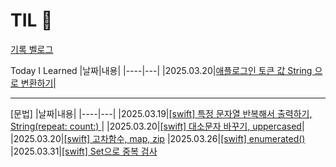 # TIL 📓
[기록 벨로그](https://velog.io/@hyunm1n-o/posts)

Today I Learned
|날짜|내용|
|----|---|
|2025.03.20|[애플로그인 토큰 값 String 으로 변환하기](https://velog.io/@hyunm1n-o/%EC%95%A0%ED%94%8C-%EB%A1%9C%EA%B7%B8%EC%9D%B8-%ED%86%A0%ED%81%B0-%EA%B0%92-String%EC%9C%BC%EB%A1%9C-%EB%B3%80%ED%99%98)|

--- 
[문법]
|날짜|내용|
|----|---|
|2025.03.19|[\[swift\] 특정 문자열 반복해서 출력하기, String(repeat: count:) ](https://velog.io/@hyunm1n-o/%ED%8A%B9%EC%A0%95-%EB%AC%B8%EC%9E%90%EC%97%B4-%EB%B0%98%EB%B3%B5%ED%95%B4%EC%84%9C-%EC%B6%9C%EB%A0%A5%ED%95%98%EA%B8%B0-Stringrepeatingcount)|
|2025.03.20|[\[swift\] 대소문자 바꾸기, uppercased](https://velog.io/@hyunm1n-o/swift%EB%AC%B8%EC%9E%90%EC%97%B4-%EB%8C%80%EC%86%8C%EB%AC%B8%EC%9E%90-%EB%B0%94%EA%BE%B8%EA%B8%B0-.uppercased)|
|2025.03.20|[\[swift\] 고차함수, map, zip](https://velog.io/@hyunm1n-o/swift-%EB%AC%B8%EC%9E%90%EC%97%B4-%EC%84%9E%EA%B8%B0)
|2025.03.26|[\[swift\] enumerated()](https://velog.io/@hyunm1n-o/swift%EB%AC%B8%EC%9E%90%EC%97%B4-%EB%AC%B8%EC%9E%90%EC%97%B4-%EA%B3%B5%EB%B0%B1-%EB%B0%8F-%ED%8A%B9%EC%A0%95-%EB%AC%B8%EC%9E%90-%EC%A0%9C%EA%B1%B0)
|2025.03.31|[\[swift\] Set으로 중복 검사](https://velog.io/@hyunm1n-o/swift-Set%EC%9C%BC%EB%A1%9C-%EC%A4%91%EB%B3%B5-%EA%B2%80%EC%82%AC)

